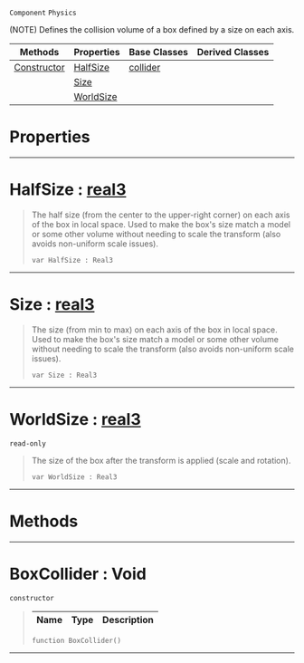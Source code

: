  `Component` `Physics`



(NOTE) Defines the collision volume of a box defined by a size on each axis.

|Methods|Properties|Base Classes|Derived Classes|
|---|---|---|---|
|[ Constructor](https://github.com/zeroengineteam/ZeroDocs/code_reference/class_reference/boxcollider.markdown#boxcollider-void)|[ HalfSize](https://github.com/zeroengineteam/ZeroDocs/code_reference/class_reference/boxcollider.markdown#halfsize-zero-engine-doc)|[collider](https://github.com/zeroengineteam/ZeroDocs/code_reference/class_reference/collider.markdown)| |
| |[ Size](https://github.com/zeroengineteam/ZeroDocs/code_reference/class_reference/boxcollider.markdown#size-zero-engine-documen)| | |
| |[ WorldSize](https://github.com/zeroengineteam/ZeroDocs/code_reference/class_reference/boxcollider.markdown#worldsize-zero-engine-do)| | |


 #  Properties


---  
 #  HalfSize : [real3](https://github.com/zeroengineteam/ZeroDocs/code_reference/zilch_base_types/real3.markdown)

> The half size (from the center to the upper-right corner) on each axis of the box in local space. Used to make the box's size match a model or some other volume without needing to scale the transform (also avoids non-uniform scale issues).
> ``` lang=cpp, name=Zilch
> var HalfSize : Real3


---  
 #  Size : [real3](https://github.com/zeroengineteam/ZeroDocs/code_reference/zilch_base_types/real3.markdown)

> The size (from min to max) on each axis of the box in local space. Used to make the box's size match a model or some other volume without needing to scale the transform (also avoids non-uniform scale issues).
> ``` lang=cpp, name=Zilch
> var Size : Real3


---  
 #  WorldSize : [real3](https://github.com/zeroengineteam/ZeroDocs/code_reference/zilch_base_types/real3.markdown)

 `read-only`

> The size of the box after the transform is applied (scale and rotation).
> ``` lang=cpp, name=Zilch
> var WorldSize : Real3


---  
 #  Methods


---  
 #  BoxCollider : Void

 `constructor`

> 
> |Name|Type|Description|
> |---|---|---|
> ``` lang=cpp, name=Zilch
> function BoxCollider()
> ``` 


---  
 

 